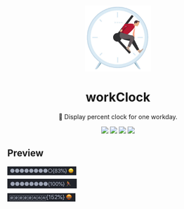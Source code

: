 <p align="center"><img src="images/icon.png" alt="logo" width="150"></p>
<h1 align="center">workClock</h1>

<p align="center">🍭 Display percent clock for one workday.</p>
<p align="center">
  <img src="https://img.shields.io/github/issues/ifibercc/workClock" />
  <img src="https://img.shields.io/github/forks/ifibercc/workClock" />
  <img src="https://img.shields.io/github/stars/ifibercc/workClock" />
  <img src="https://img.shields.io/github/license/ifibercc/workClock" />
</p>

## Preview
![preview](images/preview.png)
